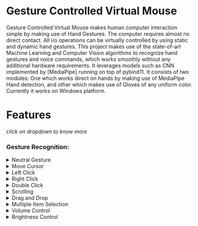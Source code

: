 

# Gesture Controlled Virtual Mouse
Gesture Controlled Virtual Mouse makes human computer interaction simple by making use of Hand Gestures. The computer requires almost no direct contact. All i/o operations can be virtually controlled by using static and dynamic hand gestures. This project makes use of the state-of-art Machine Learning and Computer Vision algorithms to recognize hand gestures and voice commands, which works smoothly without any additional hardware requirements. It leverages models such as CNN implemented by [MediaPipe] running on top of pybind11. It consists of two modules: One which works direct on hands by making use of MediaPipe Hand detection, and other which makes use of Gloves of any uniform color. Currently it works on Windows platform.


# Features
 _click on dropdown to know more_ <br>

### Gesture Recognition:
<details>
<summary>Neutral Gesture</summary>
 <figure>

  <figcaption>Neutral Gesture. Used to halt/stop execution of current gesture.</figcaption>
</figure>
</details>
 

<details>
<summary>Move Cursor</summary>

  <figcaption>Cursor is assigned to the midpoint of index and middle fingertips. This gesture moves the cursor to the desired location. Speed of the cursor movement is proportional to the speed of hand.</figcaption>
</details>

<details>
<summary>Left Click</summary>

 <figcaption>Gesture for single left click</figcaption>
</details>

<details>
<summary>Right Click</summary>

 <figcaption>Gesture for single right click</figcaption>
</details>

<details>
<summary>Double Click</summary>

 <figcaption>Gesture for double click</figcaption>
</details>

<details>
<summary>Scrolling</summary>

 <figcaption>Dynamic Gestures for horizontal and vertical scroll. The speed of scroll is proportional to the distance moved by pinch gesture from start point. Vertical and Horizontal scrolls are controlled by vertical and horizontal pinch movements respectively.</figcaption>
</details>

<details>
<summary>Drag and Drop</summary>

 <figcaption>Gesture for drag and drop functionality. Can be used to move/tranfer files from one directory to other.</figcaption>
</details>

<details>
<summary>Multiple Item Selection</summary>

 <figcaption>Gesture to select multiple items</figcaption>
</details>

<details>
<summary>Volume Control</summary>

 <figcaption>Dynamic Gestures for Volume control. The rate of increase/decrease of volume is proportional to the distance moved by pinch gesture from start point. </figcaption>
</details>

<details>
<summary>Brightness Control</summary>

 <figcaption>Dynamic Gestures for Brightness control. The rate of increase/decrease of brightness is proportional to the distance moved by pinch gesture from start point. </figcaption>
</details>
